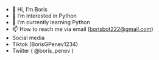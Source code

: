 - 👋 Hi, I’m Boris
- 👀 I’m interested in Python
- 🌱 I’m currently learning Python
- 📫 How to reach me  via email (borisbot222@gmail.com)
- Social media
- Tiktok (BorisGPenev1234)
- Twiiter ( @boris_penev )
<!---
BorisGPenev1/BorisGPenev1 is a ✨ special ✨ repository because its `README.md` (this file) appears on your GitHub profile.
You can click the Preview link to take a look at your changes.
--->
